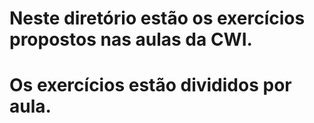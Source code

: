 # Neste diretório estão os exercícios propostos nas aulas da CWI.
# Os exercícios estão divididos por aula.